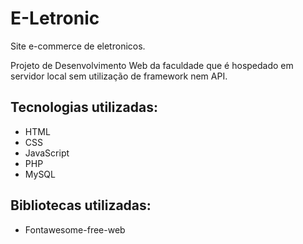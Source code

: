 # E-Letronic
 Site e-commerce de eletronicos.
 
 Projeto de Desenvolvimento Web da faculdade que é
 hospedado em servidor local sem utilização de framework nem API.

 ## Tecnologias utilizadas:
 - HTML
 - CSS
 - JavaScript
 - PHP
 - MySQL

## Bibliotecas utilizadas:
- Fontawesome-free-web
